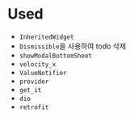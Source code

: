 # Used

- `InheritedWidget`
- `Dismissible`을 사용하여 todo 삭제
- `showModalBottomSheet`
- `velocity_x`
- `ValueNotifier`
- `provider`
- `get_it`
- `dio`
- `retrofit`